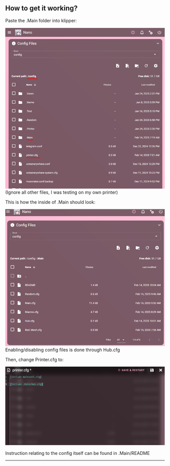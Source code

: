 ## How to get it working?

Paste the .Main folder into klipper:

![](https://github.com/Suzu0071/Whiskers-2.4/blob/main/Manual/1.png)
(Ignore all other files, I was testing on my own printer)

This is how the inside of .Main should look:

![](https://github.com/Suzu0071/Whiskers-2.4/blob/main/Manual/2.png)
Enabling/disabling config files is done through Hub.cfg

Then, change Printer.cfg to:

![](https://github.com/Suzu0071/Whiskers-2.4/blob/main/Manual/3.png)

Instruction relating to the config itself can be found in .Main/README

_______________________________________________________________________________________
